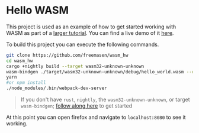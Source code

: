 # Hello WASM

This project is used as an example of how to get started working with WASM as part of a [larger tutorial](https://freemasen.github.io/wasm_tutorial). You can find a live demo of it [here](https://freemasen.github.io/wasm_tutorial/steps/08.1-live-hw.html).

To build this project you can execute the following commands.

```bash
git clone https://github.com/freemasen/wasm_hw
cd wasm_hw
cargo +nightly build --target wasm32-unknown-unknown
wasm-bindgen ./target/wasm32-unknown-unknown/debug/hello_world.wasm --out-dir .
yarn
#or npm install
./node_modules/.bin/webpack-dev-server
```
> If you don't have `rust`, `nightly`, the `wasm32-unknown-unknown`, or target `wasm-bindgen`; [follow along here](https://freemasen.github.io/wasm_tutorial/setps/02-getting-started.html) to get started

At this point you can open firefox and navigate to `localhost:8080` to see it working.
